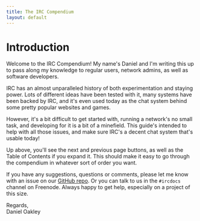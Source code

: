 ```yaml
---
title: The IRC Compendium
layout: default
---
```


# Introduction

Welcome to the IRC Compendium! My name's Daniel and I'm writing this up to pass along my knowledge to regular users, network admins, as well as software developers.

IRC has an almost unparalleled history of both experimentation and staying power. Lots of different ideas have been tested with it, many systems have been backed by IRC, and it's even used today as the chat system behind some pretty popular websites and games.

However, it's a bit difficult to get started with, running a network's no small task, and developing for it is a bit of a minefield. This guide's intended to help with all those issues, and make sure IRC's a decent chat system that's usable today!

Up above, you'll see the next and previous page buttons, as well as the Table of Contents if you expand it. This should make it easy to go through the compendium in whatever sort of order you want.

If you have any suggestions, questions or comments, please let me know with an issue on our [GitHub repo](https://github.com/ircdocs/compendium). Or you can talk to us in the `#ircdocs` channel on Freenode. Always happy to get help, especially on a project of this size.

Regards,<br>
Daniel Oakley

